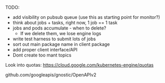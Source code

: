 
TODO:
* add visibility on pubsub queue (use this as starting point for monitor?)
* think about jobs + tasks, right now, 1 job == 1 task
* jobs and pods accumulate - when to delete?
  * If we delete them, we lose engine logs
* write test harness to submit lots of jobs  
* sort out main package name in client package
* add proper client interface/API
* Dont create too mant topics

Look into quotas: https://cloud.google.com/kubernetes-engine/quotas


github.com/googleapis/gnostic/OpenAPIv2




